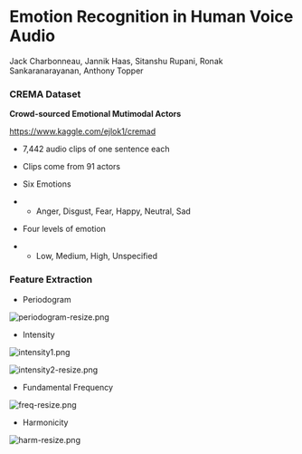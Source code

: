 # Emotion Recognition in Human Voice Audio

Jack Charbonneau, Jannik Haas, Sitanshu Rupani, Ronak Sankaranarayanan, Anthony Topper

### CREMA Dataset

**Crowd-sourced Emotional Mutimodal Actors**

https://www.kaggle.com/ejlok1/cremad

- 7,442 audio clips of one sentence each

- Clips come from 91 actors

- Six Emotions

- - Anger, Disgust, Fear, Happy, Neutral, Sad

- Four levels of emotion

- - Low, Medium, High, Unspecified

### Feature Extraction

* Periodogram

![periodogram-resize.png](/Users/anthony/Git/CS539/cs539-final/figures/periodogram-resize.png.jpg)

* Intensity

![intensity1.png](/Users/anthony/Git/CS539/cs539-final/figures/intensity1.png.jpg)

![intensity2-resize.png](/Users/anthony/Git/CS539/cs539-final/figures/intensity2-resize.png.jpg)

* Fundamental Frequency

![freq-resize.png](/Users/anthony/Git/CS539/cs539-final/figures/freq-resize.png.jpg)

* Harmonicity

![harm-resize.png](/Users/anthony/Git/CS539/cs539-final/figures/harm-resize.png.jpg)

